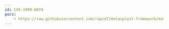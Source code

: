 ```yaml
---
id: CVE-1999-0874
pocs:
    - https://raw.githubusercontent.com/rapid7/metasploit-framework/master/modules/exploits/windows/iis/ms02_018_htr.rb
---
```

